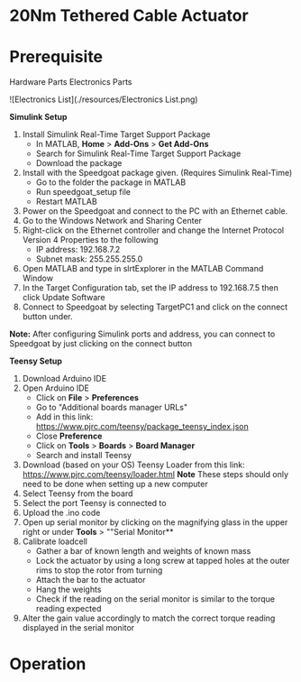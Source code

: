 # 20Nm Tethered Cable Actuator 
# Prerequisite
Hardware Parts
Electronics Parts

![Electronics List](./resources/Electronics List.png) 

**Simulink Setup**
1. Install Simulink Real-Time Target Support Package
    * In MATLAB, **Home** > **Add-Ons** > **Get Add-Ons**
    * Search for Simulink Real-Time Target Support Package
    * Download the package
2. Install with the Speedgoat package given. (Requires Simulink Real-Time)
    * Go to the folder the package in MATLAB
    * Run speedgoat_setup file
    * Restart MATLAB
3. Power on the Speedgoat and connect to the PC with an Ethernet cable.
4. Go to the Windows Network and Sharing Center
5. Right-click on the Ethernet controller and change the Internet Protocol Version 4 Properties to the following
    * IP address: 192.168.7.2
    * Subnet mask: 255.255.255.0
6. Open MATLAB and type in slrtExplorer in the MATLAB Command Window
7. In the Target Configuration tab, set the IP address to 192.168.7.5 then click Update Software
8. Connect to Speedgoat by selecting TargetPC1 and click on the connect button under.

**Note:** After configuring Simulink ports and address, you can connect to Speedgoat by just clicking on the connect button

**Teensy Setup**
1. Download Arduino IDE
2. Open Arduino IDE
     * Click on **File** > **Preferences**
     * Go to "Additional boards manager URLs"
     * Add in this link: https://www.pjrc.com/teensy/package_teensy_index.json
     * Close **Preference**
     * Click on **Tools** > **Boards** > **Board Manager**
     * Search and install Teensy
3. Download (based on your OS) Teensy Loader from this link: https://www.pjrc.com/teensy/loader.html **Note** These steps should only need to be done when setting up a new computer
4. Select Teensy from the board
5. Select the port Teensy is connected to
6. Upload the .ino code
7. Open up serial monitor by clicking on the magnifying glass in the upper right or under **Tools** > ""Serial Monitor**
8. Calibrate loadcell
    * Gather a bar of known length and weights of known mass
    * Lock the actuator by using a long screw at tapped holes at the outer rims to stop the rotor from turning
    * Attach the bar to the actuator
    * Hang the weights
    * Check if the reading on the serial monitor is similar to the torque reading expected
9. Alter the gain value accordingly to match the correct torque reading displayed in the serial monitor
# Operation
